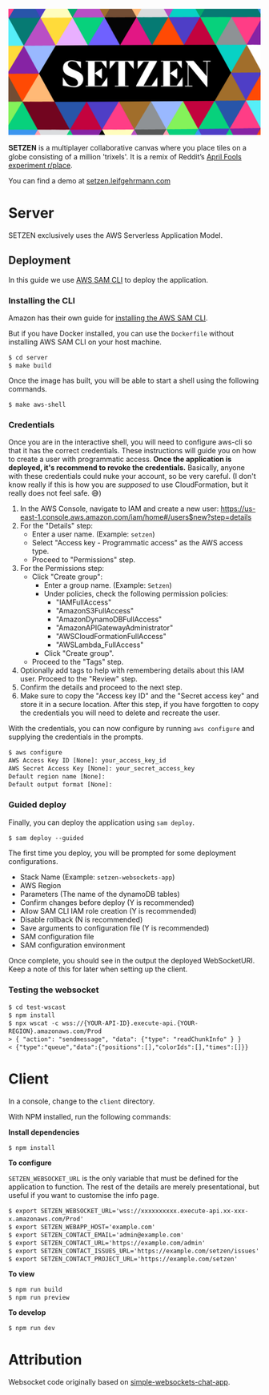 ![SETZEN](setzen.png)

𝐒𝐄𝐓𝐙𝐄𝐍 is a multiplayer collaborative canvas where you place tiles on a globe
consisting of a million 'trixels'. It is a remix of Reddit’s [April Fools experiment r/place](https://en.wikipedia.org/wiki/R/place).

You can find a demo at [setzen.leifgehrmann.com](https://setzen.leifgehrmann.com/)

# Server

SETZEN exclusively uses the AWS Serverless Application Model.

## Deployment

In this guide we use [AWS SAM CLI] to deploy the application.

### Installing the CLI

Amazon has their own guide for [installing the AWS SAM CLI].

But if you have Docker installed, you can use the `Dockerfile` without
installing AWS SAM CLI on your host machine.

```
$ cd server
$ make build
```

Once the image has built, you will be able to start a shell using the following commands.

```
$ make aws-shell
```

### Credentials

Once you are in the interactive shell, you will need to configure aws-cli so
that it has the correct credentials. These instructions will guide you on how
to create a user with programmatic access. **Once the application is deployed,
it's recommend to revoke the credentials.** Basically, anyone with these
credentials could nuke your account, so be very careful. (I don't know really
if this is how you are _supposed_ to use CloudFormation, but it really does
not feel safe. 😅)

1. In the AWS Console, navigate to IAM and create a new user:
   https://us-east-1.console.aws.amazon.com/iam/home#/users$new?step=details
2. For the "Details" step:
    * Enter a user name. (Example: `setzen`)
    * Select "Access key - Programmatic access" as the AWS access type.
    * Proceed to "Permissions" step.
3. For the Permissions step:
    * Click "Create group":
        * Enter a group name. (Example: `Setzen`)
        * Under policies, check the following permission policies:
           * "IAMFullAccess"
           * "AmazonS3FullAccess"
           * "AmazonDynamoDBFullAccess"
           * "AmazonAPIGatewayAdministrator"
           * "AWSCloudFormationFullAccess"
           * "AWSLambda_FullAccess"
        * Click "Create group".
    * Proceed to the "Tags" step.
4. Optionally add tags to help with remembering details about this IAM user.
   Proceed to the "Review" step.
5. Confirm the details and proceed to the next step.
6. Make sure to copy the "Access key ID" and the "Secret access key" and
   store it in a secure location. After this step, if you have forgotten
   to copy the credentials you will need to delete and recreate the user.

With the credentials, you can now configure by running `aws configure`
and supplying the credentials in the prompts.

```
$ aws configure
AWS Access Key ID [None]: your_access_key_id
AWS Secret Access Key [None]: your_secret_access_key
Default region name [None]: 
Default output format [None]: 
```

### Guided deploy

Finally, you can deploy the application using `sam deploy`.

```
$ sam deploy --guided
```

The first time you deploy, you will be prompted for some deployment
configurations.

* Stack Name (Example: `setzen-websockets-app`)
* AWS Region
* Parameters (The name of the dynamoDB tables)
* Confirm changes before deploy (Y is recommended)
* Allow SAM CLI IAM role creation (Y is recommended)
* Disable rollback (N is recommended)
* Save arguments to configuration file (Y is recommended)
* SAM configuration file
* SAM configuration environment

Once complete, you should see in the output the deployed WebSocketURI.
Keep a note of this for later when setting up the client.

### Testing the websocket

```
$ cd test-wscast
$ npm install
$ npx wscat -c wss://{YOUR-API-ID}.execute-api.{YOUR-REGION}.amazonaws.com/Prod
> { "action": "sendmessage", "data": {"type": "readChunkInfo" } }
< {"type":"queue","data":{"positions":[],"colorIds":[],"times":[]}}
```

# Client

In a console, change to the `client` directory.

With NPM installed, run the following commands:

**Install dependencies**

```
$ npm install
```

**To configure**

`SETZEN_WEBSOCKET_URL` is the only variable that must be defined for the
application to function. The rest of the details are merely presentational,
but useful if you want to customise the info page.

```
$ export SETZEN_WEBSOCKET_URL='wss://xxxxxxxxxx.execute-api.xx-xxx-x.amazonaws.com/Prod'
$ export SETZEN_WEBAPP_HOST='example.com'
$ export SETZEN_CONTACT_EMAIL='admin@example.com'
$ export SETZEN_CONTACT_URL='https://example.com/admin'
$ export SETZEN_CONTACT_ISSUES_URL='https://example.com/setzen/issues'
$ export SETZEN_CONTACT_PROJECT_URL='https://example.com/setzen'
```

**To view**

```
$ npm run build
$ npm run preview
```

**To develop**

```
$ npm run dev
```

# Attribution

Websocket code originally based on [simple-websockets-chat-app].

[simple-websockets-chat-app]: https://github.com/aws-samples/simple-websockets-chat-app
[AWS SAM CLI]: https://docs.aws.amazon.com/serverless-application-model/latest/developerguide/serverless-sam-reference.html
[installing the AWS SAM CLI]: https://docs.aws.amazon.com/serverless-application-model/latest/developerguide/serverless-sam-cli-install.html
[correct credentials]: https://docs.aws.amazon.com/serverless-application-model/latest/developerguide/serverless-getting-started-set-up-credentials.html
